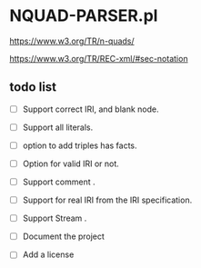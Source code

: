 # NQUAD-PARSER.pl

https://www.w3.org/TR/n-quads/

https://www.w3.org/TR/REC-xml/#sec-notation

## todo list
- [ ] Support correct IRI, and blank node.
- [ ] Support all literals.
- [ ] option to add triples has facts.
- [ ] Option for valid IRI or not.
- [ ] Support comment .
- [ ] Support for real IRI from the IRI specification.
- [ ] Support Stream .
- [ ] Document the project
- [ ] Add a license


